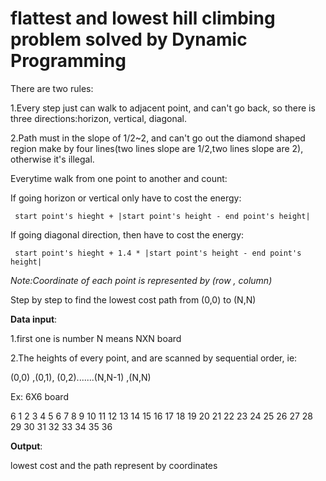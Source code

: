# flattest and lowest hill climbing problem solved by Dynamic Programming

There are two rules:

1.Every step just can walk to adjacent point, and can't go back, so there is three directions:horizon, vertical, diagonal.

2.Path must in the slope of 1/2~2, and can't go out the diamond shaped region make by four lines(two lines slope are 1/2,two lines slope are 2), otherwise it's illegal.


Everytime walk from one point to another and count:
   
If going horizon or vertical only have to cost the energy: 

     start point's hieght + |start point's height - end point's height|
 
If going diagonal direction, then have to cost the energy: 

     start point's hieght + 1.4 * |start point's height - end point's height|

_Note:Coordinate of each point is represented by (row , column)_

Step by step to find the lowest cost path from (0,0) to (N,N)



<b> Data input</b>:

1.first one is number N means NXN board

2.The heights of every point, and are scanned by sequential order,
ie:

(0,0) ,(0,1), (0,2).......(N,N-1) ,(N,N)

Ex: 6X6 board

6
1 2 3 4 5 6 
7 8 9 10 11 12 
13 14 15 16 17 18 
19 20 21 22 23 24 
25 26 27 28 29 30 
31 32 33 34 35 36 


<b>Output</b>:

lowest cost and the path represent by coordinates

